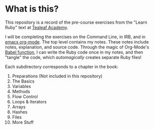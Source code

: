 # What is this?

This repository is a record of the pre-course exercises from the "Learn Ruby" text at [Tealeaf Academy](http://gotealeaf.com).

I will be completing the exercises on the Command Line, in IRB, and in [emacs org-mode](http://www.orgmode.org). The top level contains my notes. These notes include notes, explanation, and source code. Through the magic of Org-Mode's [Babel function](http://orgmode.org/worg/org-contrib/babel/), I can write the Ruby code once in my notes, and then "tangle" the code, which *automagically* creates separate Ruby files! 

Each subdirectory corresponds to a chapter in the book:


1. Preparations (Not included in this repository)
2. The Basics
3. Variables
4. Methods
5. Flow Control
6. Loops & Iterators
7. Arrays
8. Hashes
9. Files
10. More Stuff
